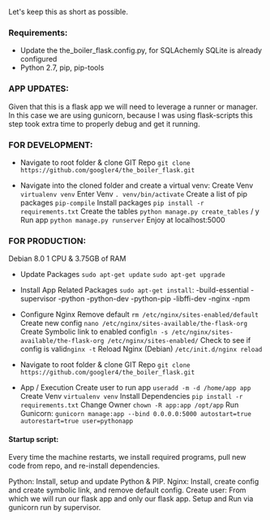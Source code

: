 Let's keep this as short as possible.

### Requirements:
 - Update the the_boiler_flask.config.py, for SQLAchemly SQLite is already configured
 - Python 2.7, pip, pip-tools

### APP UPDATES:
Given that this is a flask app we will need to leverage a runner or manager. In this case we are using gunicorn, because I was using flask-scripts this step took extra time to properly debug and get it running.

### FOR DEVELOPMENT:

- Navigate to root folder & clone GIT Repo
	`git clone https://github.com/googler4/the_boiler_flask.git`

- Navigate into the cloned folder and create a virtual venv:
	Create Venv `virtualenv venv`
	Enter Venv `. venv/bin/activate`
	Create a list of pip packages `pip-compile`
	Install packages `pip install -r requirements.txt`
	Create the tables `python manage.py create_tables` / y
	Run app `python manage.py runserver`
	Enjoy at localhost:5000


### FOR PRODUCTION:
Debian 8.0
1 CPU & 3.75GB of RAM

- Update Packages
	`sudo apt-get update`
	`sudo apt-get upgrade`
- Install App Related Packages
	`sudo apt-get install`:
		-build-essential
		-supervisor
		-python
		-python-dev
		-python-pip
		-libffi-dev
		-nginx
	    -npm

- Configure Nginx
	Remove default `rm /etc/nginx/sites-enabled/default`
	Create new config `nano /etc/nginx/sites-available/the-flask-org`
	Create Symbolic link to enabled config`ln -s /etc/nginx/sites-available/the-flask-org /etc/nginx/sites-enabled/`
	Check to see if config is valid`nginx -t`
	Reload Nginx (Debian) `/etc/init.d/nginx reload`

- Navigate to root folder & clone GIT Repo
 `git clone https://github.com/googler4/the_boiler_flask.git`

- App / Execution 
	Create user to run app `useradd -m -d /home/app app`
	Create Venv `virtualenv venv`
	Install Dependencies `pip install -r requirements.txt`
	Change Owner `chown -R app:app /opt/app`
	Run Gunicorn:
	`gunicorn manage:app --bind 0.0.0.0:5000
		autostart=true
		autorestart=true
		user=pythonapp`

#### Startup script:
Every time the machine restarts, we install required programs, pull new code from repo, and re-install dependencies. 

Python: Install, setup and update Python & PIP.
Nginx: Install, create config and create symbolic link, and remove default config.
Create user: From which we will run our flask app and only our flask app.
Setup and Run via gunicorn run by supervisor.



